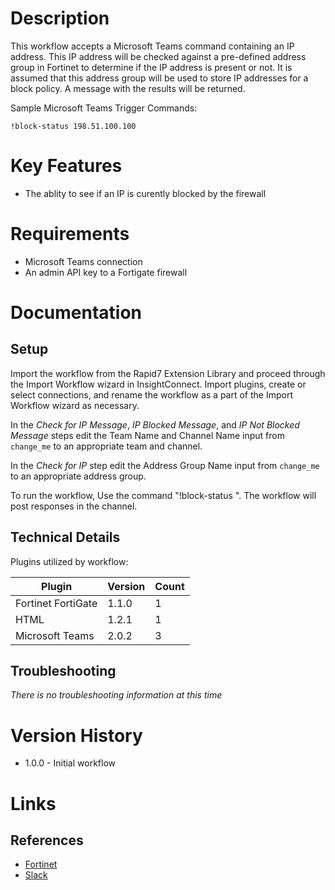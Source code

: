 # Description

This workflow accepts a Microsoft Teams command containing an IP address. This IP address will be checked against a pre-defined address group in Fortinet to determine if the IP address is present or not. It is assumed that this address group will be used to store IP addresses for a block policy. A message with the results will be returned.

Sample Microsoft Teams Trigger Commands:

`!block-status 198.51.100.100`

# Key Features

* The ablity to see if an IP is curently blocked by the firewall


# Requirements

* Microsoft Teams connection
* An admin API key to a Fortigate firewall

# Documentation

## Setup

Import the workflow from the Rapid7 Extension Library and proceed through the Import Workflow wizard in InsightConnect. Import plugins, create or select connections, and rename the workflow as a part of the Import Workflow wizard as necessary.

In the _Check for IP Message_, _IP Blocked Message_, and _IP Not Blocked Message_ steps edit the Team Name and Channel Name input from `change_me` to an appropriate team and channel.

In the _Check for IP_ step edit the Address Group Name input from `change_me` to an appropriate address group.

To run the workflow,  Use the command "!block-status <IP>". The workflow will post responses in the channel.

## Technical Details

Plugins utilized by workflow:

|Plugin|Version|Count|
|----|----|--------|
|Fortinet FortiGate|1.1.0|1|
|HTML|1.2.1|1|
|Microsoft Teams|2.0.2|3|

## Troubleshooting

_There is no troubleshooting information at this time_

# Version History

* 1.0.0 - Initial workflow

# Links

## References

* [Fortinet](https://www.fortinet.com/)
* [Slack](https://slack.com)

